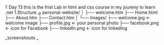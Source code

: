 ؟
Day 13
this is the frist Lab in html and css course  in my joureny to learn .net 
1.Structure
ي
personal-website/
│
├── welcome.htm
├── Home.html
├── About.htm
├── Contact.htm
│
└── Images/
    ├── welcome.jpg         ← welcome image
    ├── profile.jpg         ← your personal photo
    ├── facebook.png        ← icon for Facebook
    ├── linkedIn.png         ← icon for linkeding


_screenshouts _
